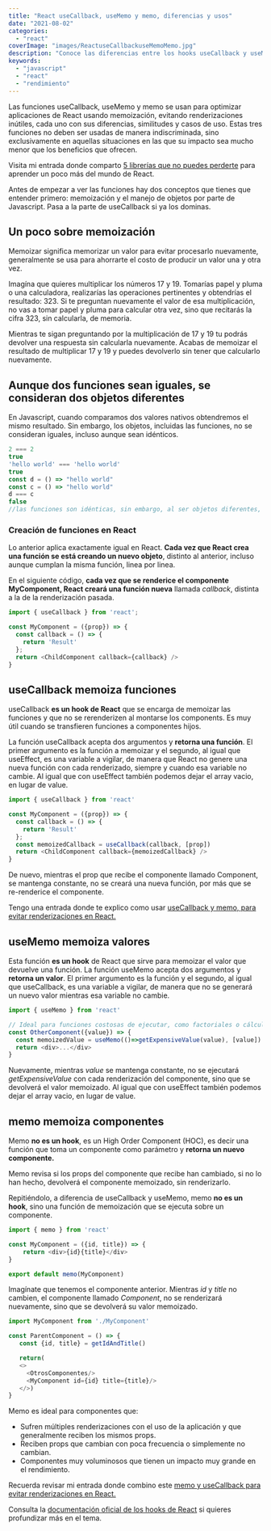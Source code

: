 ```yaml
---
title: "React useCallback, useMemo y memo, diferencias y usos"
date: "2021-08-02"
categories: 
  - "react"
coverImage: "images/ReactuseCallbackuseMemoMemo.jpg"
description: "Conoce las diferencias entre los hooks useCallback y useMemo, y el HOC memo en React y como mejorar el rendimiento de tu app con ellos."
keywords:
  - "javascript"
  - "react"
  - "rendimiento"
---
```


Las funciones useCallback, useMemo y memo se usan para optimizar aplicaciones de React usando memoización, evitando renderizaciones inútiles, cada uno con sus diferencias, similitudes y casos de uso. Estas tres funciones no deben ser usadas de manera indiscriminada, sino exclusivamente en aquellas situaciones en las que su impacto sea mucho menor que los beneficios que ofrecen.

Visita mi entrada donde comparto [5 librerías que no puedes perderte](https://coffeebytes.dev/5-librerias-geniales-de-react-que-debes-conocer/) para aprender un poco más del mundo de React.

Antes de empezar a ver las funciones hay dos conceptos que tienes que entender primero: memoización y el manejo de objetos por parte de Javascript. Pasa a la parte de useCallback si ya los dominas.

## Un poco sobre memoización

Memoizar significa memorizar un valor para evitar procesarlo nuevamente, generalmente se usa para ahorrarte el costo de producir un valor una y otra vez.

Imagína que quieres multiplicar los números 17 y 19. Tomarías papel y pluma o una calculadora, realizarías las operaciones pertinentes y obtendrías el resultado: 323. Si te preguntan nuevamente el valor de esa multiplicación, no vas a tomar papel y pluma para calcular otra vez, sino que recitarás la cifra 323, sin calcularla, de memoria.

Mientras te sigan preguntando por la multiplicación de 17 y 19 tu podrás devolver una respuesta sin calcularla nuevamente. Acabas de memoizar el resultado de multiplicar 17 y 19 y puedes devolverlo sin tener que calcularlo nuevamente.

## Aunque dos funciones sean iguales, se consideran dos objetos diferentes

En Javascript, cuando comparamos dos valores nativos obtendremos el mismo resultado. Sin embargo, los objetos, incluidas las funciones, no se consideran iguales, incluso aunque sean idénticos.

```javascript
2 === 2
true
'hello world' === 'hello world'
true
const d = () => "hello world"
const c = () => "hello world"
d === c
false
//las funciones son idénticas, sin embargo, al ser objetos diferentes, no son iguales para JS
```

### Creación de funciones en React

Lo anterior aplica exactamente igual en React. **Cada vez que React crea una función se está creando un nuevo objeto**, distinto al anterior, incluso aunque cumplan la misma función, linea por linea.

En el siguiente código, **cada vez que se renderice el componente MyComponent, React creará una función nueva** llamada _callback_, distinta a la de la renderización pasada.

```javascript
import { useCallback } from 'react';

const MyComponent = ({prop}) => {
  const callback = () => {
    return 'Result'
  };
  return <ChildComponent callback={callback} />
}
```

## useCallback memoiza funciones

useCallback **es un hook de React** que se encarga de memoizar las funciones y que no se rerenderizen al montarse los components. Es muy útil cuando se transfieren funciones a componentes hijos.

La función useCallback acepta dos argumentos y **retorna una función**. El primer argumento es la función a memoizar y el segundo, al igual que useEffect, es una variable a vigilar, de manera que React no genere una nueva función con cada renderizado, siempre y cuando esa variable no cambie. Al igual que con useEffect también podemos dejar el array vacio, en lugar de value.

```javascript
import { useCallback } from 'react'

const MyComponent = ({prop}) => {
  const callback = () => {
    return 'Result'
  };
  const memoizedCallback = useCallback(callback, [prop])
  return <ChildComponent callback={memoizedCallback} />
}
```

De nuevo, mientras el prop que recibe el componente llamado Component, se mantenga constante, no se creará una nueva función, por más que se re-renderice el componente.

Tengo una entrada donde te explico como usar [useCallback y memo, para evitar renderizaciones en React.](https://coffeebytes.dev/react-memo-y-usecallback-para-evitar-renderizaciones/)

## useMemo memoiza valores

Esta función **es un hook** de React que sirve para memoizar el valor que devuelve una función. La función useMemo acepta dos argumentos y **retorna un valor**. El primer argumento es la función y el segundo, al igual que useCallback, es una variable a vigilar, de manera que no se generará un nuevo valor mientras esa variable no cambie.

```javascript
import { useMemo } from 'react'

// Ideal para funciones costosas de ejecutar, como factoriales o cálculos complejos
const OtherComponent({value}) => {
  const memoizedValue = useMemo(()=>getExpensiveValue(value), [value])
  return <div>...</div>
}
```

Nuevamente, mientras _value_ se mantenga constante, no se ejecutará _getExpensiveValue_ con cada renderización del componente, sino que se devolverá el valor memoizado. Al igual que con useEffect también podemos dejar el array vacio, en lugar de value.

## memo memoiza componentes

Memo **no es un hook**, es un High Order Component (HOC), es decir una función que toma un componente como parámetro y **retorna un nuevo componente.**

Memo revisa si los props del componente que recibe han cambiado, si no lo han hecho, devolverá el componente memoizado, sin renderizarlo.

Repitiéndolo, a diferencia de useCallback y useMemo, memo **no es un hook**, sino una función de memoización que se ejecuta sobre un componente.

```javascript
import { memo } from 'react'

const MyComponent = ({id, title}) => {
    return <div>{id}{title}</div>
}

export default memo(MyComponent)
```

Imagínate que tenemos el componente anterior. Mientras _id_ y _title_ no cambien, el componente llamado _Component_, no se renderizará nuevamente, sino que se devolverá su valor memoizado.

```javascript
import MyComponent from './MyComponent'

const ParentComponent = () => {
   const {id, title} = getIdAndTitle()

   return(
   <>
     <OtrosComponentes/>
     <MyComponent id={id} title={title}/>
   </>)
}
```

Memo es ideal para componentes que:

- Sufren múltiples renderizaciones con el uso de la aplicación y que generalmente reciben los mismos props.
- Reciben props que cambian con poca frecuencia o simplemente no cambian.
- Componentes muy voluminosos que tienen un impacto muy grande en el rendimiento.

Recuerda revisar mi entrada donde combino este [memo y useCallback para evitar renderizaciones en React.](https://coffeebytes.dev/react-memo-y-usecallback-para-evitar-renderizaciones/)

Consulta la [documentación oficial de los hooks de React](https://es.reactjs.org/docs/hooks-reference.html) si quieres profundizar más en el tema.

